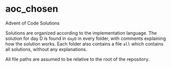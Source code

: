# aoc_chosen
Advent of Code Solutions

Solutions are organized according to the implementation language. The solution for day D is found in `dayD` in every folder, with comments explaining how the solution works. Each folder also contains a file `all` which contains all solutions, without any explanations.

All file paths are assumed to be relative to the root of the repository.
